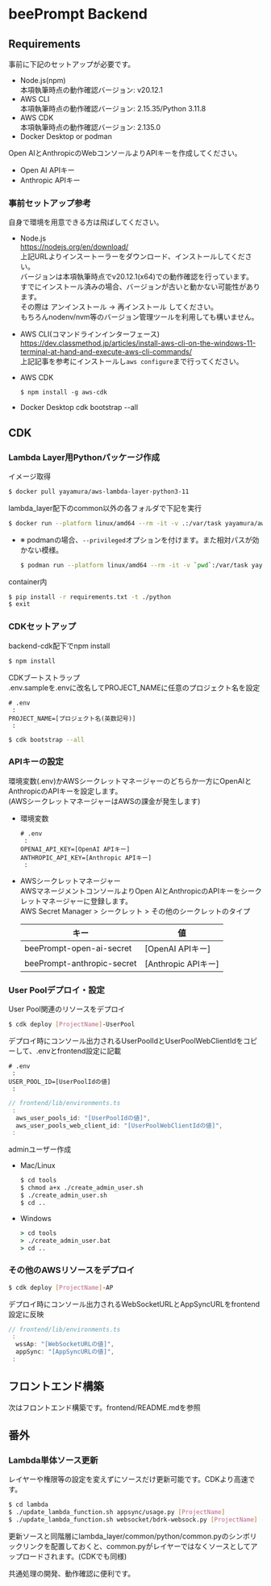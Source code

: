 # beePrompt Backend
## Requirements
事前に下記のセットアップが必要です。  
- Node.js(npm)  
    本項執筆時点の動作確認バージョン: v20.12.1  
- AWS CLI  
    本項執筆時点の動作確認バージョン: 2.15.35/Python 3.11.8  
- AWS CDK   
    本項執筆時点の動作確認バージョン: 2.135.0
- Docker Desktop or podman

Open AIとAnthropicのWebコンソールよりAPIキーを作成してください。
- Open AI APIキー
- Anthropic APIキー

### 事前セットアップ参考
自身で環境を用意できる方は飛ばしてください。  

- Node.js  
    https://nodejs.org/en/download/  
    上記URLよりインスートーラーをダウンロード、インストールしてください。  
    バージョンは本項執筆時点でv20.12.1(x64)での動作確認を行っています。  
    すでにインストール済みの場合、バージョンが古いと動かない可能性があります。  
    その際は アンインストール → 再インストール してください。  
    もちろんnodenv/nvm等のバージョン管理ツールを利用しても構いません。  
  
- AWS CLI(コマンドラインインターフェース)  
    https://dev.classmethod.jp/articles/install-aws-cli-on-the-windows-11-terminal-at-hand-and-execute-aws-cli-commands/  
    上記記事を参考にインストールし`aws configure`まで行ってください。  

- AWS CDK
    ```
    $ npm install -g aws-cdk
    ```

- Docker Desktop
    cdk bootstrap --all

## CDK
### Lambda Layer用Pythonパッケージ作成
イメージ取得
```bash
$ docker pull yayamura/aws-lambda-layer-python3-11
```

lambda_layer配下のcommon以外の各フォルダで下記を実行
```bash
$ docker run --platform linux/amd64 --rm -it -v .:/var/task yayamura/aws-lambda-layer-python3-11
```
- ※ podmanの場合、`--privileged`オプションを付けます。また相対パスが効かない模様。  
    ```bash
    $ podman run --platform linux/amd64 --rm -it -v `pwd`:/var/task yayamura/aws-lambda-layer-python3-11
    ```

container内
```bash
$ pip install -r requirements.txt -t ./python
$ exit
```

### CDKセットアップ
backend-cdk配下でnpm install
```bash
$ npm install
```

CDKブートストラップ  
.env.sampleを.envに改名してPROJECT_NAMEに任意のプロジェクト名を設定  
```
# .env
 :
PROJECT_NAME=[プロジェクト名(英数記号)]
 :
```

```bash
$ cdk bootstrap --all
```


### APIキーの設定
環境変数(.env)かAWSシークレットマネージャーのどちらか一方にOpenAIとAnthropicのAPIキーを設定します。  
(AWSシークレットマネージャーはAWSの課金が発生します)  

- 環境変数
    ```
    # .env
     :
    OPENAI_API_KEY=[OpenAI APIキー]
    ANTHROPIC_API_KEY=[Anthropic APIキー]
     :
    ```

- AWSシークレットマネージャー  
    AWSマネージメントコンソールよりOpen AIとAnthropicのAPIキーをシークレットマネージャーに登録します。  
    AWS Secret Manager > シークレット > その他のシークレットのタイプ

    |キー|値|
    |---|---|
    |beePrompt-open-ai-secret|[OpenAI APIキー]|
    |beePrompt-anthropic-secret|[Anthropic APIキー]|

### User Poolデプロイ・設定
User Pool関連のリソースをデプロイ
```bash
$ cdk deploy [ProjectName]-UserPool
```

デプロイ時にコンソール出力されるUserPoolIdとUserPoolWebClientIdをコピーして、.envとfrontend設定に記載
```
# .env
 :
USER_POOL_ID=[UserPoolIdの値]
 :
```
```typescript
// frontend/lib/environments.ts
 :
  aws_user_pools_id: "[UserPoolIdの値]",
  aws_user_pools_web_client_id: "[UserPoolWebClientIdの値]",
 :
```
adminユーザー作成
- Mac/Linux
    ```bash
    $ cd tools
    $ chmod a+x ./create_admin_user.sh
    $ ./create_admin_user.sh
    $ cd ..
    ```
- Windows
    ```bat
    > cd tools
    > ./create_admin_user.bat
    > cd ..
    ```

### その他のAWSリソースをデプロイ
```bash
$ cdk deploy [ProjectName]-AP
```

デプロイ時にコンソール出力されるWebSocketURLとAppSyncURLをfrontend設定に反映

```typescript
// frontend/lib/environments.ts
 :
  wssAp: "[WebSocketURLの値]",
  appSync: "[AppSyncURLの値]",
 :
```

## フロントエンド構築
次はフロントエンド構築です。frontend/README.mdを参照


## 番外
### Lambda単体ソース更新

レイヤーや権限等の設定を変えずにソースだけ更新可能です。CDKより高速です。

```bash
$ cd lambda
$ ./update_lambda_function.sh appsync/usage.py [ProjectName]
$ ./update_lambda_function.sh websocket/bdrk-websock.py [ProjectName] --region us-east-1
```

更新ソースと同階層にlambda_layer/common/python/common.pyのシンボリックリンクを配置しておくと、common.pyがレイヤーではなくソースとしてアップロードされます。(CDKでも同様)

共通処理の開発、動作確認に便利です。

